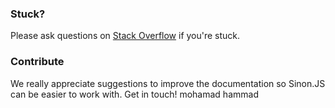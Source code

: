 ### Stuck?

Please ask questions on [Stack Overflow](https://stackoverflow.com/questions/tagged/sinon) if you're stuck.

### Contribute

We really appreciate suggestions to improve the documentation so Sinon.JS can be easier to work with. Get in touch!
mohamad hammad